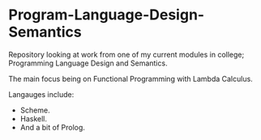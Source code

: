 # Program-Language-Design-Semantics

Repository looking at work from one of my current modules in college; Programming Language Design and Semantics.

The main focus being on Functional Programming with Lambda Calculus.

Langauges include:
  - Scheme.
  - Haskell.
  - And a bit of Prolog.
